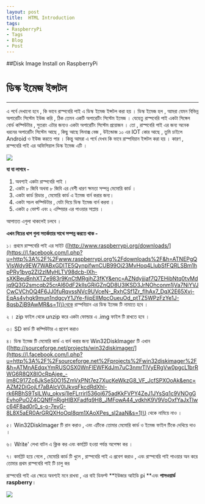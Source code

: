 ```yaml
---
layout: post
title:  HTML Introduction
tags:
- RaspberryPi
- Tags
- Blog
- Post
---
```


##Disk Image Install on RaspberryPi


# **ডিস্ক ইমেজ ইন্সটল**

---

এ পর্বে দেখানো হবে , কি ভাবে রাস্পবেরি পাই এ ডিস্ক ইমেজ ইন্সটল করা হয় । ডিস্ক ইমেজ হল , আমরা যেমন বিভিন্ন অপারেটিং সিস্টেম ইউজ করি , ঠিক তেমন একটি অপারেটিং সিস্টেম ইমেজ । যেহেতু রাস্পবেরি পাই একটা সিঙ্গেল বোর্ড কম্পিউটার , সুতরাং এটার জন্যও একটা অপারেটিং সিস্টেম প্রয়োজন । তো , রাস্পবেরি পাই এর জন্য অনেক ধরনের অপারেটিং সিস্টেম আছে , কিছু আছে লিনাক্স বেজ , উইন্ডোজ ১০ এর IOT কোর আছে , তুমি চাইলে Android ও ইউজ করতে পার । কিন্তু আমরা এ পর্বে দেখব কি ভাবে রাস্পবিয়ান ইন্সটল করা হয় । কারণ , রাস্পবেরি পাই এর অফিসিয়াল ডিস্ক ইমেজ এটি ।

![](/assets/2.jpg)

**যা যা লাগবে -**

1. অবশ্যই একটা রাস্পবেরি পাই ।
2. একটা ৮ জিবি অথবা ৮ জিবি এর বেশী ধারণ ক্ষমতা সম্পন্ন মেমোরি কার্ড ।
3. একটা কার্ড রিডার , মেমোরি কার্ড এ ইমেজ বার্ন করার জন্য।
4. একটা সচল কম্পিউটার , যেটা দিয়ে ডিস্ক ইমেজ বার্ন করবা ।
5. একটা ৫ ভোল্ট এবং ২ এম্পিয়ার এর পাওয়ার সাপ্লায় ।

আপাতত এগুলা থাকলেই চলবে ।

**এখন নিচের ধাপ গুলা সতর্কতার সাথে সম্পন্ন করতে থাক -**

১। প্রথমে রাস্পবেরি পাই এর সাইট \([http://www.raspberrypi.org/downloads/](https://l.facebook.com/l.php?u=http%3A%2F%2Fwww.raspberrypi.org%2Fdownloads%2F&h=ATNEPgQVlsWdy9EW7WABxGDITE5QynpifwnCUB99Oj23MvHoq4LIubSfFQRLSBm1hpPRy1bvg2Zl2zlMyHLTV98dcb-IXh-sXKBeuBnhXTZe983r9KnCtMRgjhZ3fKY&enc=AZNdyjjjaf7Q7EHibNtq0tvMdjq9Q3G2smcqb25crAl60dF2kIlsGRiGZnQD8U3lKSD3JrNOhconm1jVa7NiYVJCwCVChOQ4F6JJ0fuRqvssNVc9UVceN-_RxhCSf1Zr_fIhAx7_DqX2E65Xvj-EqAs4yhgk9mun1ndgcyY1JYe-fjipElIMpcOueuOd_ptTZ5WPzFzYe1J-8qsbZjB9AwMR&s=1)\)থেকে রাস্পবিয়ান এর ডিস্ক ইমেজ টি নামাতে হবে ।

২ । zip ফাইল থেকে unzip করে একটা ফোল্ডার এ .img ফাইল টি রাখতে হবে ।

৩। SD কার্ড টি কম্পিউটার এ প্রবেশ করাও

৪। ডিস্ক ইমেজ টি মেমোরি কার্ড এ বার্ন করার জন্য Win32DiskImager টি এখান \([http://sourceforge.net/projects/win32diskimager/](https://l.facebook.com/l.php?u=http%3A%2F%2Fsourceforge.net%2Fprojects%2Fwin32diskimager%2F&h=ATMnAEdqxYmRUSOSX0WnFlEWFKdJm7uC3nmrTlVyERgVw0pgcL1brRWG6R8QX8IOcRpAjee_-im8C917Zc6JkSeS0O15ZmVxPNt7ez7XucKeWkzG8_VF_JcfSPXOoAk&enc=AZM2DjGojLf7aBAlcV0lJkvqFkcdRdXhl-rk6RBhS9TsILWu_okvsj1leFLrrirI536oj675adKkFVPY4ZeJ1JYsSq1c9VNOgGEvhoPuOZ4CQNfFnRjgHIBXFadfq9H8_JMFowA44_vdkhK9V9VoOxfYaJxTlwc64F8ad0r0_s-o-7evG-8L8X5aER0ArGRQXHoOqI8qm1XAoXPes_sl2aaN&s=1)\) থেকে নামিয়ে নাও ।

৫। Win32DiskImager টি রান করাও , এবং এটিকে তোমার মেমোরি কার্ড ও ইমেজ ফাইল টিকে দেখিয়ে দাও ।

৬। Write' লেখা বাটন এ ক্লিক কর এবং কমপ্লিট হওয়া পর্যন্ত অপেক্ষা কর ।

৭। কমপ্লিট হয়ে গেলে , মেমোরি কার্ড টি খুলে , রাস্পবেরি পাই এ প্রবেশ করাও , এবং রাস্পবেরি পাই পাওয়ার অন করে তোমার প্রথম রাস্পবেরি পাই টি চালু কর

রাস্পবেরি পাই এর ক্ষেত্রে অবশ্যই মনে রাখবা , এর বাই ডিফল্ট **ইউজার আইডি pi **এবং **পাসওয়ার্ড raspberry**।

![](/assets/3.jpg)

